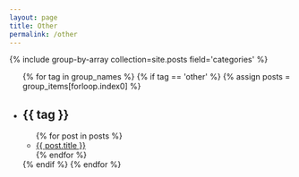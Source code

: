 ```yaml
---
layout: page
title: Other
permalink: /other
---
```


{% include group-by-array collection=site.posts field='categories' %}

<ul>
  {% for tag in group_names %}
    {% if tag == 'other' %}
      {% assign posts = group_items[forloop.index0] %}
      <li>
        <h2>{{ tag }}</h2>
        <ul>
          {% for post in posts %}
          <li>
            <a href='{{ site.baseurl }}{{ post.url }}'>{{ post.title }}</a>
          </li>
          {% endfor %}
        </ul>
      </li>
    {% endif %}
  {% endfor %}
</ul>
